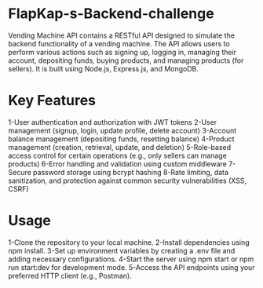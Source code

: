# FlapKap-s-Backend-challenge
Vending Machine API contains a RESTful API designed to simulate the backend functionality of a vending machine. The API allows users to perform various actions such as signing up, logging in, managing their account, depositing funds, buying products, and managing products (for sellers). It is built using Node.js, Express.js, and MongoDB.
# Key Features
  1-User authentication and authorization with JWT tokens
  2-User management (signup, login, update profile, delete account)
  3-Account balance management (depositing funds, resetting balance)
  4-Product management (creation, retrieval, update, and deletion)
  5-Role-based access control for certain operations (e.g., only sellers can manage products)
  6-Error handling and validation using custom middleware
  7-Secure password storage using bcrypt hashing
  8-Rate limiting, data sanitization, and protection against common security vulnerabilities (XSS, CSRF)
# Usage  
  1-Clone the repository to your local machine.
  2-Install dependencies using npm install.
  3-Set up environment variables by creating a .env file and adding necessary configurations.
  4-Start the server using npm start or npm run start:dev for development mode.
  5-Access the API endpoints using your preferred HTTP client (e.g., Postman).
